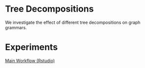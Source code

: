 # Tree Decompositions
We investigate the effect of different tree decompositions on 
graph grammars. 

# Experiments

[Main Workflow (Rstudio)](ctrlRtdecomp.Rmd)
